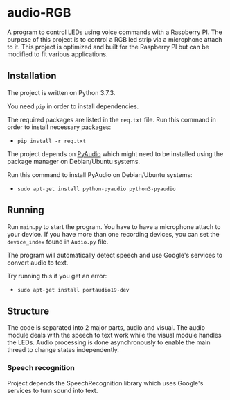 # audio-RGB

A program to control LEDs using voice commands with a Raspberry PI. The purpose of this project is to control a RGB led strip via a microphone attach to it.
This project is optimized and built for the Raspberry PI but can be modified to fit various applications.

## Installation
The project is written on Python 3.7.3.

You need `pip` in order to install dependencies.

The required packages are listed in the `req.txt` file. 
Run this command in order to install necessary packages:
- `pip install -r req.txt`
  
The project depends on [PyAudio](http://people.csail.mit.edu/hubert/pyaudio/) which might need to be installed using the package manager on Debian/Ubuntu systems.

Run this command to install PyAudio on Debian/Ubuntu systems:
- `sudo apt-get install python-pyaudio python3-pyaudio`

## Running
Run `main.py` to start the program. You have to have a microphone attach to your device. If you have more than one recording devices, you can set the `device_index` found in `Audio.py` file.

The program will automatically detect speech and use Google's services to convert audio to text.

Try running this if you get an error:
- `sudo apt-get install portaudio19-dev`

## Structure
The code is separated into 2 major parts, audio and visual. The audio module deals with the speech to text work while the visual module handles the LEDs. Audio processing is done asynchronously to enable the main thread to change states independently. 

### Speech recognition
Project depends the SpeechRecognition library which uses Google's services to turn sound into text.

